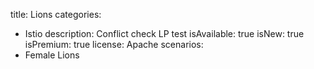 title: Lions
categories:
  - Istio
description: Conflict check LP test
isAvailable: true
isNew: true
isPremium: true
license: Apache
scenarios:
  - Female Lions
